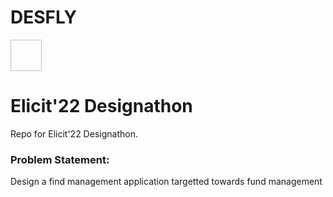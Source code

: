 # DESFLY
<img href="https://d8it4huxumps7.cloudfront.net/uploads/images/150x150/632e238087d8b_03.designathon-2.png?d=130x130" height="50px" width="50px">
<h1>Elicit'22 Designathon</h1>
Repo for Elicit'22 Designathon.
<h3>Problem Statement:</h3>
<p>Design a find management application targetted towards fund management</p>
